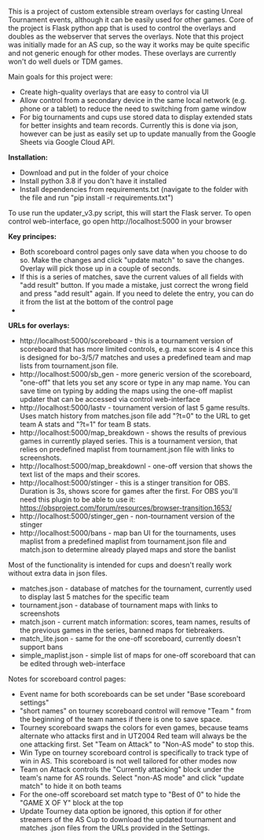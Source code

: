 This is a project of custom extensible stream overlays for casting Unreal Tournament events, although it can be easily used for other games. Core of the project is Flask python app that is used to control the overlays and doubles as the webserver that serves the overlays. Note that this project was initially made for an AS cup, so the way it works may be quite specific and not generic enough for other modes. These overlays are currently won't do well duels or TDM games.

Main goals for this project were:
- Create high-quality overlays that are easy to control via UI
- Allow control from a secondary device in the same local network (e.g. phone or a tablet) to reduce the need to switching from game window
- For big tournaments and cups use stored data to display extended stats for better insights and team records. Currently this is done via json, however can be just as easily set up to update manually from the Google Sheets via Google Cloud API.

**Installation:**
- Download and put in the folder of your choice
- Install python 3.8 if you don't have it installed
- Install dependencies from requirements.txt (navigate to the folder with the file and run "pip install -r requirements.txt")

To use run the updater_v3.py script, this will start the Flask server.
To open control web-interface, go open http://localhost:5000 in your browser

**Key principes:**
- Both scoreboard control pages only save data when you choose to do so. Make the changes and click "update match" to save the changes. Overlay will pick those up in a couple of seconds.
- If this is a series of matches, save the current values of all fields with "add result" button. If you made a mistake, just correct the wrong field and press "add result" again. If you need to delete the entry, you can do it from the list at the bottom of the control page
- 

**URLs for overlays:**
- http://localhost:5000/scoreboard - this is a tournament version of scoreboard that has more limited controls, e.g. max score is 4 since this is designed for bo-3/5/7 matches and uses a predefined team and map lists from tournament.json file.
- http://localhost:5000/sb_gen - more generic version of the scoreboard, "one-off" that lets you set any score or type in any map name. You can save time on typing by adding the maps using the one-off maplist updater that can be accessed via control web-interface
- http://localhost:5000/lastv - tournament version of last 5 game results. Uses match history from matches.json file add "?t=0" to the URL to get team A stats and "?t=1" for team B stats.
- http://localhost:5000/map_breakdown - shows the results of previous games in currently played series. This is a tournament version, that relies on predefined maplist from tournament.json file with links to screenshots.
- http://localhost:5000/map_breakdownl - one-off version that shows the text list of the maps and their scores.
- http://localhost:5000/stinger - this is a stinger transition for OBS. Duration is 3s, shows score for games after the first. For OBS you'll need this plugin to be able to use it: https://obsproject.com/forum/resources/browser-transition.1653/
- http://localhost:5000/stinger_gen - non-tournament version of the stinger
- http://localhost:5000/bans - map ban UI for the tournaments, uses maplist from a predefined maplist from tournament.json file and match.json to determine already played maps and store the banlist

Most of the functionality is intended for cups and doesn't really work without extra data in json files.
- matches.json - database of matches for the tournament, currently used to display last 5 matches for the specific team
- tournament.json - database of tournament maps with links to screenshots
- match.json - current match information: scores, team names, results of the previous games in the series, banned maps for tiebreakers.
- match_lite.json - same for the one-off scoreboard, currently doesn't support bans
- simple_maplist.json - simple list of maps for one-off scoreboard that can be edited through web-interface

Notes for scoreboard control pages:
- Event name for both scoreboards can be set under "Base scoreboard settings"
- "short names" on tourney scoreboard control will remove "Team " from the beginning of the team names if there is one to save space.
- Tourney scoreboard swaps the colors for even games, because teams alternate who attacks first and in UT2004 Red team will always be the one attacking first. Set "Team on Attack" to "Non-AS mode" to stop this.
- Win Type  on tourney scoreboard control is specifically to track type of win in AS. This scoreboard is not well tailored for other modes now
- Team on Attack controls the "Currently attacking" block under the team's name for AS rounds. Select "non-AS mode" and click "update match" to hide it on both teams
- For the one-off scoreboard set match type to "Best of 0" to hide the "GAME X OF Y" block at the top
- Update Tourney data option  be ignored, this option if for other streamers of the AS Cup to download the updated tournament and matches .json files from the URLs provided in the Settings.

